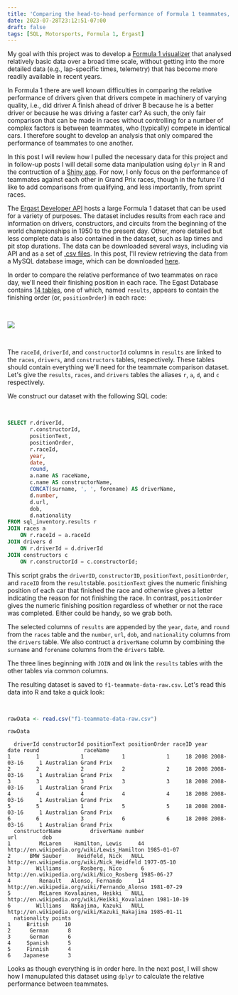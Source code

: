 ```yaml
---
title: 'Comparing the head-to-head performance of Formula 1 teammates, part 1: Retreiving Ergast data using SQL'
date: 2023-07-28T23:12:51-07:00
draft: false
tags: [SQL, Motorsports, Formula 1, Ergast]
---
```


My goal with this project was to develop a [Formula 1 visualizer](https://stevenrossi.shinyapps.io/f1-teammates/) that analysed relatively basic data over a broad time scale, without getting into the more detailed data (e.g., lap-specific times, telemetry) that has become more readily available in recent years.

In Formula 1 there are well known difficulties in comparing the relative performance of drivers given that drivers compete in machinery of varying quality, i.e., did driver A finish ahead of driver B because he is a better driver or because he was driving a faster car? As such, the only fair comparison that can be made in races without controlling for a number of complex factors is between teammates, who (typically) compete in identical cars. I therefore sought to develop an analysis that only compared the performance of teammates to one another.

In this post I will review how I pulled the necessary data for this project and in follow-up posts I will detail some data manipulation using `dplyr` in R and the contruction of a [Shiny app](https://stevenrossi.shinyapps.io/f1-teammates/). For now, I only focus on the performance of teammates against each other in Grand Prix races, though in the future I'd like to add comparisons from qualifying, and less importantly, from sprint races.

The [Ergast Developer API](http://ergast.com/mrd/) hosts a large Formula 1 dataset that can be used for a variety of purposes.  The dataset includes results from each race and information on drivers, constructors, and circuits from the beginning of the world championships in 1950 to the present day. Other, more detailed but less complete data is also contained in the dataset, such as lap times and pit stop durations. The data can be downloaded several ways, including via API and as a set of [.csv files](http://ergast.com/downloads/f1db_csv.zip). In this post, I'll review retrieving the data from a MySQL database image, which can be downloaded [here](http://ergast.com/downloads/f1db.sql.gz).

In order to compare the relative performance of two teammates on race day, we'll need their finishing position in each race. The Egast Database contains [14 tables](http://ergast.com/images/ergast_db.png), one of which, named `results`, appears to contain the finishing order (or, `positionOrder`) in each race:

<br>

[<img src="/images/post3/ergast_db.png">](/images/post3/ergast_db.png)

<br>

The `raceId`, `driverId`, and `constructorId` columns in `results` are linked to the `races`, `drivers`, and `constructors` tables, respectively. These tables should contain everything we'll need for the teammate comparison dataset. Let's give the `results`, `races`, and `drivers` tables the aliases `r`, `a`, `d`, and `c` respectively.

We construct our dataset with the following SQL code:

<br>

```sql
SELECT r.driverId,
       r.constructorId,
       positionText,
       positionOrder,
       r.raceId,
       year,
       date,
       round,
       a.name AS raceName,
       c.name AS constructorName,
       CONCAT(surname, ', ', forename) AS driverName,
       d.number,
       d.url,
       dob,
       d.nationality
FROM sql_inventory.results r
JOIN races a
    ON r.raceId = a.raceId
JOIN drivers d
    ON r.driverId = d.driverId
JOIN constructors c
    ON r.constructorId = c.constructorId;
```

This script grabs the `driverID`, `constructorID`, `positionText`, `positionOrder`, and `raceID` from the `results`table. `positionText` gives the numeric finishing position of each car that finished the race and otherwise gives a letter indicating the reason for not finishing the race. In contrast, `positionOrder` gives the numeric finishing position regardless of whether or not the race was completed. Either could be handy, so we grab both.

The selected columns of `results` are appended by the `year`, `date`, and `round` from the `races` table and the `number`, `url`, `dob`, and `nationality` columns from the `drivers` table. We also contruct a `driverName` column by combining the `surname` and `forename` columns from the `drivers` table.

The three lines beginning with `JOIN` and `ON` link the `results` tables with the other tables via common columns.


The resulting dataset is saved to `f1-teammate-data-raw.csv`. Let's read this data into R and take a quick look:

<br>

```R
rawData <- read.csv("f1-teammate-data-raw.csv")

rawData
```
```
  driverId constructorId positionText positionOrder raceID year       date round              raceName
1        1             1            1             1     18 2008 2008-03-16     1 Australian Grand Prix
2        2             2            2             2     18 2008 2008-03-16     1 Australian Grand Prix
3        3             3            3             3     18 2008 2008-03-16     1 Australian Grand Prix
4        4             4            4             4     18 2008 2008-03-16     1 Australian Grand Prix
5        5             1            5             5     18 2008 2008-03-16     1 Australian Grand Prix
6        6             3            6             6     18 2008 2008-03-16     1 Australian Grand Prix
  constructorName         driverName number                                            url        dob
1         McLaren    Hamilton, Lewis     44    http://en.wikipedia.org/wiki/Lewis_Hamilton 1985-01-07
2      BMW Sauber     Heidfeld, Nick   NULL     http://en.wikipedia.org/wiki/Nick_Heidfeld 1977-05-10
3        Williams      Rosberg, Nico      6      http://en.wikipedia.org/wiki/Nico_Rosberg 1985-06-27
4         Renault   Alonso, Fernando     14   http://en.wikipedia.org/wiki/Fernando_Alonso 1981-07-29
5         McLaren Kovalainen, Heikki   NULL http://en.wikipedia.org/wiki/Heikki_Kovalainen 1981-10-19
6        Williams   Nakajima, Kazuki   NULL   http://en.wikipedia.org/wiki/Kazuki_Nakajima 1985-01-11
  nationality points
1     British     10
2      German      8
3      German      6
4     Spanish      5
5     Finnish      4
6    Japanese      3
```

Looks as though everything is in order here. In the next post, I will show how I manupulated this dataset using `dplyr` to calculate the relative performance between teammates.







